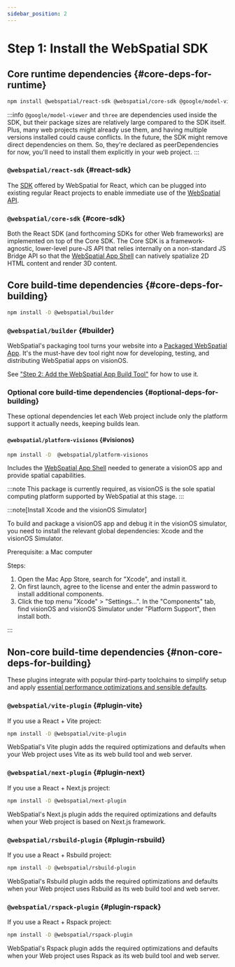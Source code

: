 ```yaml
---
sidebar_position: 2
---
```


# Step 1: Install the WebSpatial SDK

## Core runtime dependencies {#core-deps-for-runtime}

```bash npm2yarn
npm install @webspatial/react-sdk @webspatial/core-sdk @google/model-viewer three
```

:::info
`@google/model-viewer` and `three` are dependencies used inside the SDK, but their package sizes are relatively large compared to the SDK itself. Plus, many web projects might already use them, and having multiple versions installed could cause conflicts. In the future, the SDK might remove direct dependencies on them. So, they're declared as peerDependencies for now, you'll need to install them explicitly in your web project.
:::

### `@webspatial/react-sdk` {#react-sdk}

The [SDK](/docs/core-concepts/unique-concepts-in-webspatial#webspatial-sdk) offered by WebSpatial for React, which can be plugged into existing regular React projects to enable immediate use of the [WebSpatial API](/docs/core-concepts/unique-concepts-in-webspatial#webspatial-api).

### `@webspatial/core-sdk` {#core-sdk}

Both the React SDK (and forthcoming SDKs for other Web frameworks) are implemented on top of the Core SDK. The Core SDK is a framework-agnostic, lower-level pure-JS API that relies internally on a non-standard JS Bridge API so that the [WebSpatial App Shell](/docs/core-concepts/unique-concepts-in-webspatial#webspatial-sdk) can natively spatialize 2D HTML content and render 3D content.

## Core build-time dependencies {#core-deps-for-building}

```bash npm2yarn
npm install -D @webspatial/builder
```

### `@webspatial/builder` {#builder}

WebSpatial's packaging tool turns your website into a [Packaged WebSpatial App](/docs/core-concepts/unique-concepts-in-webspatial#webspatial-sdk). It's the must-have dev tool right now for developing, testing, and distributing WebSpatial apps on visionOS.

See ["Step 2: Add the WebSpatial App Build Tool"](/docs/development-guide/enabling-webspatial-in-web-projects/step-2-add-build-tool-for-packaged-webspatial-apps) for how to use it.

### Optional core build-time dependencies {#optional-deps-for-building}

These optional dependencies let each Web project include only the platform support it actually needs, keeping builds lean.

#### `@webspatial/platform-visionos` {#visionos}

```bash npm2yarn
npm install -D  @webspatial/platform-visionos
```

Includes the [WebSpatial App Shell](/docs/core-concepts/unique-concepts-in-webspatial#webspatial-sdk) needed to generate a visionOS app and provide spatial capabilities.

:::note
This package is currently required, as visionOS is the sole spatial computing platform supported by WebSpatial at this stage.
:::

<a id="visionos-simulator"></a>

:::note[Install Xcode and the visionOS Simulator]

To build and package a visionOS app and debug it in the visionOS simulator, you need to install the relevant global dependencies: Xcode and the visionOS Simulator.

Prerequisite: a Mac computer

Steps:

1. Open the Mac App Store, search for "Xcode", and install it.
2. On first launch, agree to the license and enter the admin password to install additional components.
3. Click the top menu "Xcode" > "Settings…". In the "Components" tab, find visionOS and visionOS Simulator under "Platform Support", then install both.

:::

## Non-core build-time dependencies {#non-core-deps-for-building}

These plugins integrate with popular third-party toolchains to simplify setup and apply [essential performance optimizations and sensible defaults](/docs/development-guide/enabling-webspatial-in-web-projects/step-3-integrate-webspatial-sdk-into-web-build-tools/add-optimizations-and-defaults-to-web-build-tools).

### `@webspatial/vite-plugin` {#plugin-vite}

If you use a React + Vite project:

```bash npm2yarn
npm install -D @webspatial/vite-plugin
```

WebSpatial's Vite plugin adds the required optimizations and defaults when your Web project uses Vite as its web build tool and web server.

### `@webspatial/next-plugin` {#plugin-next}

If you use a React + Next.js project:

```bash npm2yarn
npm install -D @webspatial/next-plugin
```

WebSpatial's Next.js plugin adds the required optimizations and defaults when your Web project is based on Next.js framework.

### `@webspatial/rsbuild-plugin` {#plugin-rsbuild}

If you use a React + Rsbuild project:

```bash npm2yarn
npm install -D @webspatial/rsbuild-plugin
```

WebSpatial's Rsbuild plugin adds the required optimizations and defaults when your Web project uses Rsbuild as its web build tool and web server.

### `@webspatial/rspack-plugin` {#plugin-rspack}

If you use a React + Rspack project:

```bash npm2yarn
npm install -D @webspatial/rspack-plugin
```

WebSpatial's Rspack plugin adds the required optimizations and defaults when your Web project uses Rspack as its web build tool and web server.

